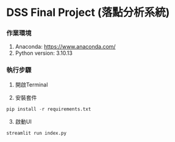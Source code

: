 # DSS Final Project (落點分析系統)

### 作業環境

 1. Anaconda: https://www.anaconda.com/
 2. Python version: 3.10.13

### 執行步驟
 1. 開啟Terminal

 2. 安裝套件
 ```python
 pip install -r requirements.txt
 ```

 3. 啟動UI
 ```python
 streamlit run index.py
 ```